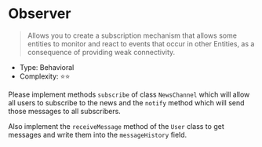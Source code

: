 # Observer

> Allows you to create a subscription mechanism that allows some
> entities to monitor and react to events that occur in other
> Entities, as a consequence of providing weak connectivity.

- Type: Behavioral
- Complexity: ⭐⭐

Please implement methods `subscribe` of class `NewsChannel`
which will allow all users to subscribe to the news
and the `notify` method which will send those messages to all
subscribers.

Also implement the `receiveMessage` method of the `User` class to get messages and
write them into the `messageHistory` field.